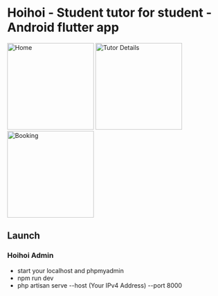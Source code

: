 # Hoihoi - Student tutor for student - Android flutter app

<img style ="display: inline" src="https://github.com/FangLee2003/Hoihoi/assets/75077747/caeac734-bf28-475a-b51b-417a8def27b1" width="200" alt="Home">
<img style ="display: inline" src="https://github.com/FangLee2003/Hoihoi/assets/75077747/f03fe81f-a258-4d83-a3c2-049cd1f1d661" width="200" alt="Tutor Details">
<img style ="display: inline" src="https://github.com/FangLee2003/Hoihoi/assets/75077747/342edf04-8fcf-4571-8f70-16b77ca3fb18" width="200" alt="Booking">

## Launch
### Hoihoi Admin
- start your localhost and phpmyadmin
- npm run dev
- php artisan serve --host (Your IPv4 Address) --port 8000
